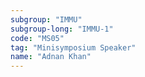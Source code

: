 ```yaml
---
subgroup: "IMMU"
subgroup-long: "IMMU-1"
code: "MS05"
tag: "Minisymposium Speaker"
name: "Adnan Khan"
---
```

